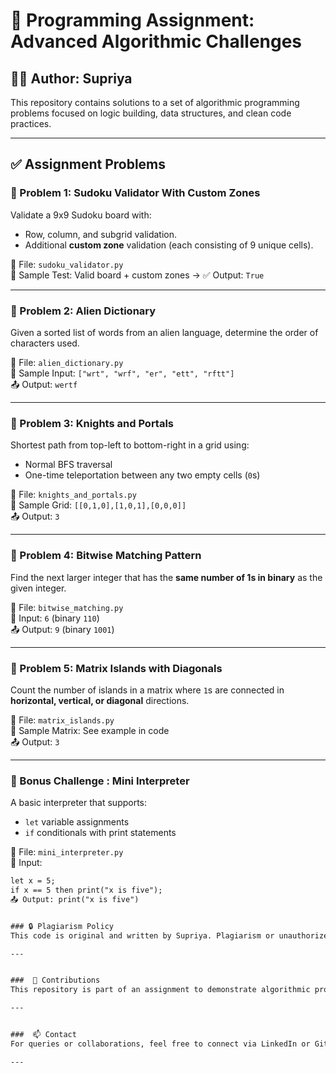 # 🧠 Programming Assignment: Advanced Algorithmic Challenges

## 👩‍💻 Author: Supriya  
This repository contains solutions to a set of algorithmic programming problems focused on logic building, data structures, and clean code practices.

---

## ✅ Assignment Problems

### 🔸 Problem 1: Sudoku Validator With Custom Zones
Validate a 9x9 Sudoku board with:
- Row, column, and subgrid validation.
- Additional **custom zone** validation (each consisting of 9 unique cells).

📁 File: `sudoku_validator.py`  
🧪 Sample Test: Valid board + custom zones → ✅ Output: `True`

---

### 🔸 Problem 2: Alien Dictionary
Given a sorted list of words from an alien language, determine the order of characters used.

📁 File: `alien_dictionary.py`  
🧪 Sample Input: `["wrt", "wrf", "er", "ett", "rftt"]`  
📤 Output: `wertf`

---

### 🔸 Problem 3: Knights and Portals
Shortest path from top-left to bottom-right in a grid using:
- Normal BFS traversal
- One-time teleportation between any two empty cells (`0`s)

📁 File: `knights_and_portals.py`  
🧪 Sample Grid: `[[0,1,0],[1,0,1],[0,0,0]]`  
📤 Output: `3`

---

### 🔸 Problem 4: Bitwise Matching Pattern
Find the next larger integer that has the **same number of 1s in binary** as the given integer.

📁 File: `bitwise_matching.py`  
🧪 Input: `6` (binary `110`)  
📤 Output: `9` (binary `1001`)

---

### 🔸 Problem 5: Matrix Islands with Diagonals
Count the number of islands in a matrix where `1`s are connected in **horizontal, vertical, or diagonal** directions.

📁 File: `matrix_islands.py`  
🧪 Sample Matrix: See example in code  
📤 Output: `3`

---

### 🔹 Bonus Challenge : Mini Interpreter
A basic interpreter that supports:
- `let` variable assignments
- `if` conditionals with print statements

📁 File: `mini_interpreter.py`  
🧪 Input: 
```txt
let x = 5;
if x == 5 then print("x is five");
📤 Output: print("x is five")


### 🔒 Plagiarism Policy
This code is original and written by Supriya. Plagiarism or unauthorized copying will result in disqualification.

---


###  🙌 Contributions
This repository is part of an assignment to demonstrate algorithmic problem-solving, clean code practices, and test-driven development.

---


###  📫 Contact
For queries or collaborations, feel free to connect via LinkedIn or GitHub.

---

